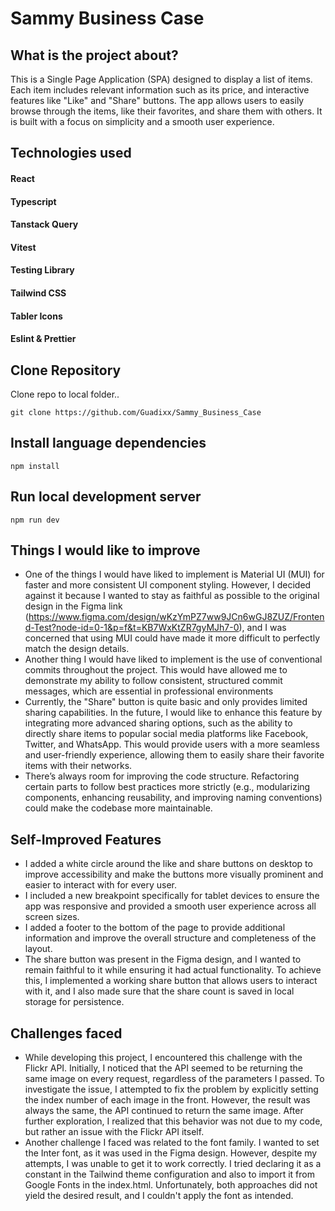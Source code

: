 # Sammy Business Case

## What is the project about?

This is a Single Page Application (SPA) designed to display a list of items. Each item includes relevant information such as its price, and interactive features like "Like" and "Share" buttons. The app allows users to easily browse through the items, like their favorites, and share them with others. It is built with a focus on simplicity and a smooth user experience.

## Technologies used

#### React

#### Typescript

#### Tanstack Query

#### Vitest

#### Testing Library

#### Tailwind CSS

#### Tabler Icons

#### Eslint & Prettier

## Clone Repository

Clone repo to local folder..

`git clone https://github.com/Guadixx/Sammy_Business_Case`

## Install language dependencies

`npm install`

## Run local development server

`npm run dev`

## Things I would like to improve

- One of the things I would have liked to implement is Material UI (MUI) for faster and more consistent UI component styling. However, I decided against it because I wanted to stay as faithful as possible to the original design in the Figma link (https://www.figma.com/design/wKzYmPZ7ww9JCn6wGJ8ZUZ/Frontend-Test?node-id=0-1&p=f&t=KB7WxKtZR7gyMJh7-0), and I was concerned that using MUI could have made it more difficult to perfectly match the design details.
- Another thing I would have liked to implement is the use of conventional commits throughout the project. This would have allowed me to demonstrate my ability to follow consistent, structured commit messages, which are essential in professional environments
- Currently, the "Share" button is quite basic and only provides limited sharing capabilities. In the future, I would like to enhance this feature by integrating more advanced sharing options, such as the ability to directly share items to popular social media platforms like Facebook, Twitter, and WhatsApp. This would provide users with a more seamless and user-friendly experience, allowing them to easily share their favorite items with their networks.
- There’s always room for improving the code structure. Refactoring certain parts to follow best practices more strictly (e.g., modularizing components, enhancing reusability, and improving naming conventions) could make the codebase more maintainable.

## Self-Improved Features

- I added a white circle around the like and share buttons on desktop to improve accessibility and make the buttons more visually prominent and easier to interact with for every user.
- I included a new breakpoint specifically for tablet devices to ensure the app was responsive and provided a smooth user experience across all screen sizes.
- I added a footer to the bottom of the page to provide additional information and improve the overall structure and completeness of the layout.
- The share button was present in the Figma design, and I wanted to remain faithful to it while ensuring it had actual functionality. To achieve this, I implemented a working share button that allows users to interact with it, and I also made sure that the share count is saved in local storage for persistence.

## Challenges faced

- While developing this project, I encountered this challenge with the Flickr API. Initially, I noticed that the API seemed to be returning the same image on every request, regardless of the parameters I passed.
  To investigate the issue, I attempted to fix the problem by explicitly setting the index number of each image in the front. However, the result was always the same, the API continued to return the same image. After further exploration, I realized that this behavior was not due to my code, but rather an issue with the Flickr API itself.
- Another challenge I faced was related to the font family. I wanted to set the Inter font, as it was used in the Figma design. However, despite my attempts, I was unable to get it to work correctly. I tried declaring it as a constant in the Tailwind theme configuration and also to import it from Google Fonts in the index.html. Unfortunately, both approaches did not yield the desired result, and I couldn't apply the font as intended.
